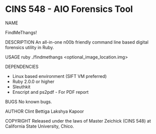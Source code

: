 CINS 548 - AIO Forensics Tool 
============

NAME

FindMeThangs!

DESCRIPTION
  An all-in-one n00b friendly command line based digital forensics utility in Ruby.

USAGE
  ruby ./findmethangs <optional_image_location.img>

DEPENDENCIES
  - Linux based environment (SIFT VM preferred)
  - Ruby 2.0.0 or higher
  - Sleuthkit
  - Enscript and ps2pdf - For PDF report

BUGS
  No known bugs.

AUTHOR
 Clint Bettiga
 Lakshya Kapoor

COPYRIGHT
  Released under the laws of Master Zeichick (CINS 548) at California State University, Chico. 
